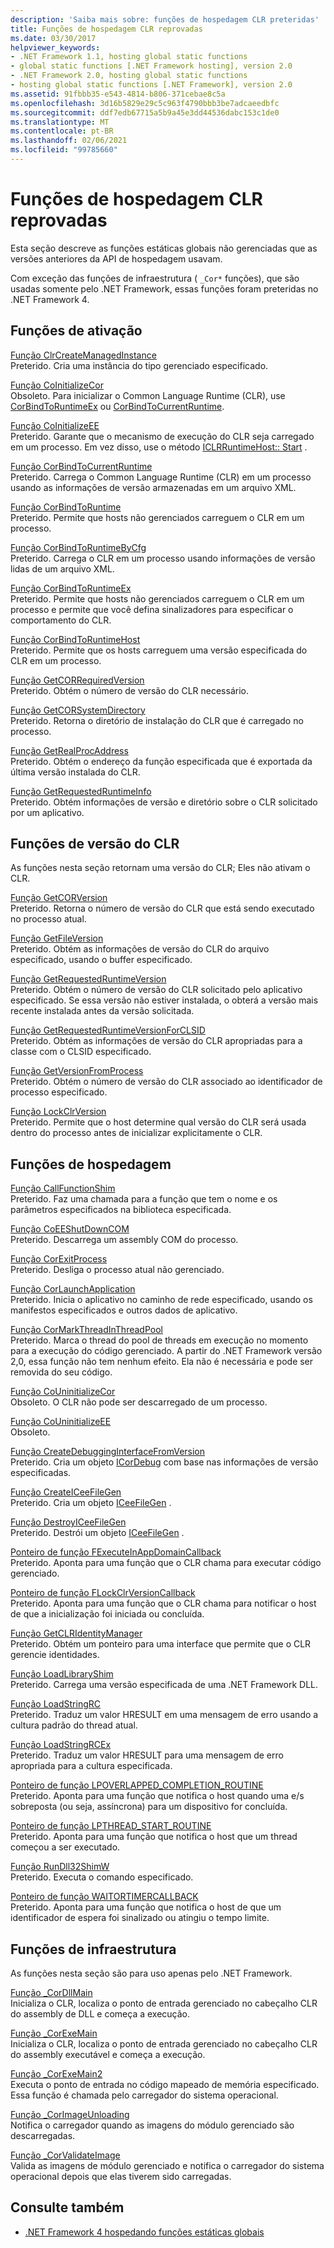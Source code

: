 ```yaml
---
description: 'Saiba mais sobre: funções de hospedagem CLR preteridas'
title: Funções de hospedagem CLR reprovadas
ms.date: 03/30/2017
helpviewer_keywords:
- .NET Framework 1.1, hosting global static functions
- global static functions [.NET Framework hosting], version 2.0
- .NET Framework 2.0, hosting global static functions
- hosting global static functions [.NET Framework], version 2.0
ms.assetid: 91fbbb35-e543-4814-b806-371cebae8c5a
ms.openlocfilehash: 3d16b5829e29c5c963f4790bbb3be7adcaeedbfc
ms.sourcegitcommit: ddf7edb67715a5b9a45e3dd44536dabc153c1de0
ms.translationtype: MT
ms.contentlocale: pt-BR
ms.lasthandoff: 02/06/2021
ms.locfileid: "99785660"
---
```

# <a name="deprecated-clr-hosting-functions"></a>Funções de hospedagem CLR reprovadas

Esta seção descreve as funções estáticas globais não gerenciadas que as versões anteriores da API de hospedagem usavam.  
  
 Com exceção das funções de infraestrutura ( `_Cor*` funções), que são usadas somente pelo .NET Framework, essas funções foram preteridas no .NET Framework 4.  
  
## <a name="activation-functions"></a>Funções de ativação  

 [Função ClrCreateManagedInstance](clrcreatemanagedinstance-function.md)  
 Preterido. Cria uma instância do tipo gerenciado especificado.  
  
 [Função CoInitializeCor](coinitializecor-function.md)  
 Obsoleto. Para inicializar o Common Language Runtime (CLR), use [CorBindToRuntimeEx](corbindtoruntimeex-function.md) ou [CorBindToCurrentRuntime](corbindtocurrentruntime-function.md).  
  
 [Função CoInitializeEE](coinitializeee-function.md)  
 Preterido. Garante que o mecanismo de execução do CLR seja carregado em um processo. Em vez disso, use o método [ICLRRuntimeHost:: Start](iclrruntimehost-start-method.md) .  
  
 [Função CorBindToCurrentRuntime](corbindtocurrentruntime-function.md)  
 Preterido. Carrega o Common Language Runtime (CLR) em um processo usando as informações de versão armazenadas em um arquivo XML.  
  
 [Função CorBindToRuntime](corbindtoruntime-function.md)  
 Preterido. Permite que hosts não gerenciados carreguem o CLR em um processo.  
  
 [Função CorBindToRuntimeByCfg](corbindtoruntimebycfg-function.md)  
 Preterido. Carrega o CLR em um processo usando informações de versão lidas de um arquivo XML.  
  
 [Função CorBindToRuntimeEx](corbindtoruntimeex-function.md)  
 Preterido. Permite que hosts não gerenciados carreguem o CLR em um processo e permite que você defina sinalizadores para especificar o comportamento do CLR.  
  
 [Função CorBindToRuntimeHost](corbindtoruntimehost-function.md)  
 Preterido. Permite que os hosts carreguem uma versão especificada do CLR em um processo.  
  
 [Função GetCORRequiredVersion](getcorrequiredversion-function.md)  
 Preterido. Obtém o número de versão do CLR necessário.  
  
 [Função GetCORSystemDirectory](getcorsystemdirectory-function.md)  
 Preterido. Retorna o diretório de instalação do CLR que é carregado no processo.  
  
 [Função GetRealProcAddress](getrealprocaddress-function.md)  
 Preterido. Obtém o endereço da função especificada que é exportada da última versão instalada do CLR.  
  
 [Função GetRequestedRuntimeInfo](getrequestedruntimeinfo-function.md)  
 Preterido. Obtém informações de versão e diretório sobre o CLR solicitado por um aplicativo.  
  
## <a name="clr-version-functions"></a>Funções de versão do CLR  

 As funções nesta seção retornam uma versão do CLR; Eles não ativam o CLR.  
  
 [Função GetCORVersion](getcorversion-function.md)  
 Preterido. Retorna o número de versão do CLR que está sendo executado no processo atual.  
  
 [Função GetFileVersion](getfileversion-function.md)  
 Preterido. Obtém as informações de versão do CLR do arquivo especificado, usando o buffer especificado.  
  
 [Função GetRequestedRuntimeVersion](getrequestedruntimeversion-function.md)  
 Preterido. Obtém o número de versão do CLR solicitado pelo aplicativo especificado. Se essa versão não estiver instalada, o obterá a versão mais recente instalada antes da versão solicitada.  
  
 [Função GetRequestedRuntimeVersionForCLSID](getrequestedruntimeversionforclsid-function.md)  
 Preterido. Obtém as informações de versão do CLR apropriadas para a classe com o CLSID especificado.  
  
 [Função GetVersionFromProcess](getversionfromprocess-function.md)  
 Preterido. Obtém o número de versão do CLR associado ao identificador de processo especificado.  
  
 [Função LockClrVersion](lockclrversion-function.md)  
 Preterido. Permite que o host determine qual versão do CLR será usada dentro do processo antes de inicializar explicitamente o CLR.  
  
## <a name="hosting-functions"></a>Funções de hospedagem  

 [Função CallFunctionShim](callfunctionshim-function.md)  
 Preterido. Faz uma chamada para a função que tem o nome e os parâmetros especificados na biblioteca especificada.  
  
 [Função CoEEShutDownCOM](coeeshutdowncom-function.md)  
 Preterido. Descarrega um assembly COM do processo.  
  
 [Função CorExitProcess](corexitprocess-function.md)  
 Preterido. Desliga o processo atual não gerenciado.  
  
 [Função CorLaunchApplication](corlaunchapplication-function.md)  
 Preterido. Inicia o aplicativo no caminho de rede especificado, usando os manifestos especificados e outros dados de aplicativo.  
  
 [Função CorMarkThreadInThreadPool](cormarkthreadinthreadpool-function.md)  
 Preterido. Marca o thread do pool de threads em execução no momento para a execução do código gerenciado. A partir do .NET Framework versão 2,0, essa função não tem nenhum efeito. Ela não é necessária e pode ser removida do seu código.  
  
 [Função CoUninitializeCor](couninitializecor-function.md)  
 Obsoleto. O CLR não pode ser descarregado de um processo.  
  
 [Função CoUninitializeEE](couninitializeee-function.md)  
 Obsoleto.  
  
 [Função CreateDebuggingInterfaceFromVersion](createdebugginginterfacefromversion-function.md)  
 Preterido. Cria um objeto [ICorDebug](../debugging/icordebug-interface.md) com base nas informações de versão especificadas.  
  
 [Função CreateICeeFileGen](createiceefilegen-function.md)  
 Preterido. Cria um objeto [ICeeFileGen](iceefilegen-class.md) .  
  
 [Função DestroyICeeFileGen](destroyiceefilegen-function.md)  
 Preterido. Destrói um objeto [ICeeFileGen](iceefilegen-class.md) .  
  
 [Ponteiro de função FExecuteInAppDomainCallback](fexecuteinappdomaincallback-function-pointer.md)  
 Preterido. Aponta para uma função que o CLR chama para executar código gerenciado.  
  
 [Ponteiro de função FLockClrVersionCallback](flockclrversioncallback-function-pointer.md)  
 Preterido. Aponta para uma função que o CLR chama para notificar o host de que a inicialização foi iniciada ou concluída.  
  
 [Função GetCLRIdentityManager](getclridentitymanager-function.md)  
 Preterido. Obtém um ponteiro para uma interface que permite que o CLR gerencie identidades.  
  
 [Função LoadLibraryShim](loadlibraryshim-function.md)  
 Preterido. Carrega uma versão especificada de uma .NET Framework DLL.  
  
 [Função LoadStringRC](loadstringrc-function.md)  
 Preterido. Traduz um valor HRESULT em uma mensagem de erro usando a cultura padrão do thread atual.  
  
 [Função LoadStringRCEx](loadstringrcex-function.md)  
 Preterido. Traduz um valor HRESULT para uma mensagem de erro apropriada para a cultura especificada.  
  
 [Ponteiro de função LPOVERLAPPED_COMPLETION_ROUTINE](lpoverlapped-completion-routine-function-pointer.md)  
 Preterido. Aponta para uma função que notifica o host quando uma e/s sobreposta (ou seja, assíncrona) para um dispositivo for concluída.  
  
 [Ponteiro de função LPTHREAD_START_ROUTINE](lpthread-start-routine-function-pointer.md)  
 Preterido. Aponta para uma função que notifica o host que um thread começou a ser executado.  
  
 [Função RunDll32ShimW](rundll32shimw-function.md)  
 Preterido. Executa o comando especificado.  
  
 [Ponteiro de função WAITORTIMERCALLBACK](waitortimercallback-function-pointer.md)  
 Preterido. Aponta para uma função que notifica o host de que um identificador de espera foi sinalizado ou atingiu o tempo limite.  
  
## <a name="infrastructure-functions"></a>Funções de infraestrutura  

 As funções nesta seção são para uso apenas pelo .NET Framework.  
  
 [Função _CorDllMain](cordllmain-function.md)  
 Inicializa o CLR, localiza o ponto de entrada gerenciado no cabeçalho CLR do assembly de DLL e começa a execução.  
  
 [Função _CorExeMain](corexemain-function.md)  
 Inicializa o CLR, localiza o ponto de entrada gerenciado no cabeçalho CLR do assembly executável e começa a execução.  
  
 [Função _CorExeMain2](corexemain2-function.md)  
 Executa o ponto de entrada no código mapeado de memória especificado. Essa função é chamada pelo carregador do sistema operacional.  
  
 [Função _CorImageUnloading](corimageunloading-function.md)  
 Notifica o carregador quando as imagens do módulo gerenciado são descarregadas.  
  
 [Função _CorValidateImage](corvalidateimage-function.md)  
 Valida as imagens de módulo gerenciado e notifica o carregador do sistema operacional depois que elas tiverem sido carregadas.  
  
## <a name="see-also"></a>Consulte também

- [.NET Framework 4 hospedando funções estáticas globais](net-framework-4-hosting-global-static-functions.md)
